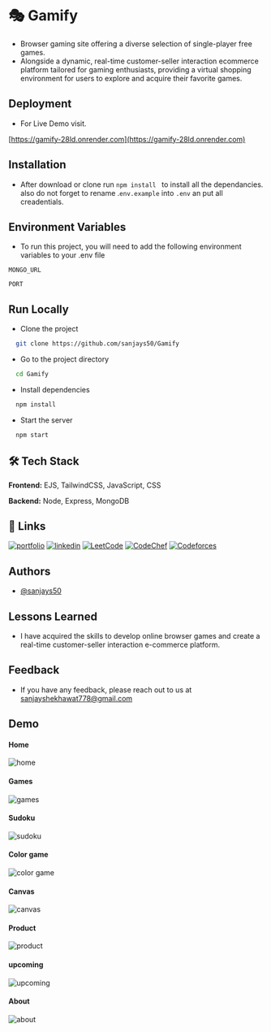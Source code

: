
# 🎭 Gamify

- Browser gaming site offering a diverse selection of single-player free games.
- Alongside a dynamic, real-time customer-seller interaction ecommerce platform tailored for gaming enthusiasts, providing a virtual shopping environment for users to explore and acquire their favorite games.


## Deployment
- For Live Demo visit.

[https://gamify-28ld.onrender.com](https://gamify-28ld.onrender.com)
## Installation

- After download or clone run ```npm install ```  to install all the dependancies. also do not forget to rename .``` env.example ``` into ``` .env ``` an put all creadentials.

    
## Environment Variables

- To run this project, you will need to add the following environment variables to your .env file

`MONGO_URL`

`PORT`


## Run Locally

- Clone the project

```bash
  git clone https://github.com/sanjays50/Gamify
```

- Go to the project directory

```bash
  cd Gamify
```

- Install dependencies

```bash
  npm install
```

- Start the server

```bash
  npm start
```


## 🛠 Tech Stack

**Frontend:** EJS, TailwindCSS, JavaScript, CSS

**Backend:** Node, Express, MongoDB


## 🔗 Links
[![portfolio](https://img.shields.io/badge/my_portfolio-000?style=for-the-badge&logo=ko-fi&logoColor=white)](https://sanjays50portfolio.netlify.app/)
[![linkedin](https://img.shields.io/badge/linkedin-0A66C2?style=for-the-badge&logo=linkedin&logoColor=white)](https://www.linkedin.com/in/sanjay-singh-shekhawat-7804411b5/)
[![LeetCode](https://img.shields.io/badge/LeetCode-000000?style=for-the-badge&logo=LeetCode&logoColor=#d16c06)](https://leetcode.com/sanjays50/)
[![CodeChef](https://img.shields.io/badge/CodeChef-%23964B00.svg?style=for-the-badge&logo=CodeChef&logoColor=white)](https://www.codechef.com/users/sanjays50)
[![Codeforces](https://img.shields.io/badge/Codeforces-445f9d?style=for-the-badge&logo=Codeforces&logoColor=white)](https://codeforces.com/profile/sanjays50)

## Authors

- [@sanjays50](https://github.com/sanjays50)


## Lessons Learned

- I have acquired the skills to develop online browser games and create a real-time customer-seller interaction e-commerce platform.


## Feedback

- If you have any feedback, please reach out to us at sanjayshekhawat778@gmail.com


## Demo
#### Home
![home](https://github.com/sanjays50/Gamify/assets/68994574/480f8a5f-24d5-4084-983a-554acdb77e9b)
#### Games
![games](https://github.com/sanjays50/Gamify/assets/68994574/50572965-f906-4755-9aba-b20f026eabfa)
#### Sudoku
![sudoku](https://github.com/sanjays50/Gamify/assets/68994574/002574d9-7e81-4139-869a-2aca4db49db8)
#### Color game
![color game](https://github.com/sanjays50/Gamify/assets/68994574/57587356-951e-4545-81db-9818daf048c0)
#### Canvas
![canvas](https://github.com/sanjays50/Gamify/assets/68994574/d31e2113-3e78-4423-a7c9-56a318142c46)
#### Product
![product](https://github.com/sanjays50/Gamify/assets/68994574/a42dd00c-bd83-4f8f-8904-04d3ae711c11)
#### upcoming
![upcoming](https://github.com/sanjays50/Gamify/assets/68994574/d6fb460d-9a72-4e9f-bf26-61603192195c)
#### About
![about](https://github.com/sanjays50/Gamify/assets/68994574/926a07d1-8189-43de-9334-f085904e1055)

